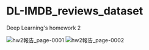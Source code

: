 # DL-IMDB_reviews_dataset

Deep Learning's homework 2

![hw2報告_page-0001](https://github.com/andrew76214/DL-IMDB_reviews_dataset/assets/61071600/4d003f45-9943-4209-9dc3-2a9efe7ad08c)
![hw2報告_page-0002](https://github.com/andrew76214/DL-IMDB_reviews_dataset/assets/61071600/30e4b380-9900-43f3-9478-f18a48ea97af)
